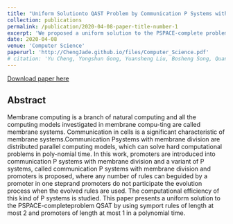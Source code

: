 ```yaml
---
title: "Uniform Solutionto QAST Problem by Communication P Systems with Membrane Division and Promoters"
collection: publications
permalink: /publication/2020-04-08-paper-title-number-1
excerpt: 'We proposed a uniform solution to the PSPACE-complete problem QSAT by using symport rules of length at most 2 and promoters of length at most 1 in a polynomial time．'
date: 2020-04-08
venue: 'Computer Science'
paperurl: 'http://ChengJade.github.io/files/Computer_Science.pdf'
# citation: 'Yu Cheng, Yongshun Gong, Yuansheng Liu, Bosheng Song, Quan Zou, Molecular design in drug discovery: a comprehensive review of deep generative models, Briefings in Bioinformatics, Volume 22, Issue 6, November 2021, bbab344, https://doi.org/10.1093/bib/bbab344.'
---
```


[Download paper here](http://ChengJade.github.io/files/Computer_Science.pdf)


Abstract
---

Membrane computing is a branch of natural computing and all the computing models investigated in membrane compu-ting are called membrane systems. Communication in cells is a significant characteristic of membrane systems.Communication Psystems with membrane division are distributed parallel computing models, which can solve hard computational problems in poly-nomial time. In this work, promoters are introduced into communication P systems with membrane division and a variant of P systems, called communication P systems with membrane division and promoters is proposed, where any number of rules can beguided by a promoter in one steprand promoters do not participate the evolution process when the evolved rules are used. The computational efficiency of this kind of P systems is studied. This paper presents a uniform solution to the PSPACE-completeproblem QSAT by using symport rules of length at most 2 and promoters of length at most 1 in a polynomial time.